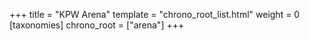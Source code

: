 +++
title = "KPW Arena"
template = "chrono_root_list.html"
weight = 0
[taxonomies]
chrono_root = ["arena"]
+++

